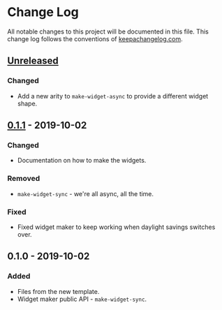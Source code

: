 # Change Log
All notable changes to this project will be documented in this file. This change log follows the conventions of [keepachangelog.com](http://keepachangelog.com/).

## [Unreleased]
### Changed
- Add a new arity to `make-widget-async` to provide a different widget shape.

## [0.1.1] - 2019-10-02
### Changed
- Documentation on how to make the widgets.

### Removed
- `make-widget-sync` - we're all async, all the time.

### Fixed
- Fixed widget maker to keep working when daylight savings switches over.

## 0.1.0 - 2019-10-02
### Added
- Files from the new template.
- Widget maker public API - `make-widget-sync`.

[Unreleased]: https://github.com/your-name/my-divine-cheese-code/compare/0.1.1...HEAD
[0.1.1]: https://github.com/your-name/my-divine-cheese-code/compare/0.1.0...0.1.1
